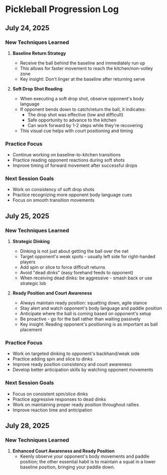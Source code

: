 # Pickleball Progression Log

## July 24, 2025

### New Techniques Learned

1. **Baseline Return Strategy**
   - Receive the ball behind the baseline and immediately run up
   - This allows for faster movement to reach the kitchen/non-volley zone
   - Key insight: Don't linger at the baseline after returning serve

2. **Soft Drop Shot Reading**
   - When executing a soft drop shot, observe opponent's body language
   - If opponent bends down to catch/return the ball, it indicates:
     - The drop shot was effective (low and difficult)
     - Safe opportunity to advance to the kitchen
     - Can work forward by 1-2 steps while they're recovering
   - This visual cue helps with court positioning and timing

### Practice Focus
- Continue working on baseline-to-kitchen transitions
- Practice reading opponent reactions during soft shots
- Improve timing of forward movement after successful drops

### Next Session Goals
- Work on consistency of soft drop shots
- Practice recognizing more opponent body language cues
- Focus on smooth transition movements

## July 25, 2025

### New Techniques Learned

1. **Strategic Dinking**
   - Dinking is not just about getting the ball over the net
   - Target opponent's weak spots - usually left side for right-handed players
   - Add spin or slice to force difficult returns
   - Avoid "dead dinks" (easy forehand feeds to opponent)
   - When receiving dead dinks: be aggressive - smash back or use strategic lob

2. **Ready Position and Court Awareness**
   - Always maintain ready position: squatting down, agile stance
   - Stay alert and watch opponent's body language and paddle position
   - Anticipate where the ball is coming based on opponent's setup
   - Be proactive - go for the ball rather than waiting passively
   - Key insight: Reading opponent's positioning is as important as ball placement

### Practice Focus
- Work on targeted dinking to opponent's backhand/weak side
- Practice adding spin and slice to dinks
- Improve ready position consistency and court awareness
- Develop better anticipation skills by watching opponent movements

### Next Session Goals
- Focus on consistent spin/slice dinks
- Practice aggressive responses to dead dinks
- Work on maintaining proper ready position throughout rallies
- Improve reaction time and anticipation

## July 28, 2025

### New Techniques Learned

1. **Enhanced Court Awareness and Ready Position**
   - Keenly observe your opponent's body movements and paddle position; the other essential habit is to maintain a squat in a lower baseline position, bringing your paddle down.